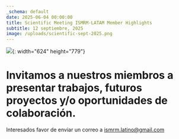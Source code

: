 ```yaml
---
_schema: default
date: 2025-06-04 00:00:00
title: Scientific Meeting ISMRM-LATAM Member Highlights
subtitle: 12 septiembre, 2025
image: /uploads/scientific-sept-2025.png
---
```

![](https://lh7-rt.googleusercontent.com/docsz/AD_4nXeSELmm0E-ZcLvOnIrzmfkVkfC6PmPZfy1ryYT85N2xPIw-YjRvqCkU-NG7SJeU-rwyIFhBy3xrC3760FFkQPOVWUDnI6f2PLVszeDEmb_bYIbiVHDGmHw4_vmO_0oRyA?key=KK14XfY-xmjZezMvJfCizw){: width="624" height="779"}

# Invitamos a nuestros miembros a presentar trabajos, futuros proyectos y/o oportunidades de colaboración.

Interesados favor de enviar un correo a [ismrm.latino@gmail.com](mailto:ismrm.latino@gmail.com)

&nbsp;